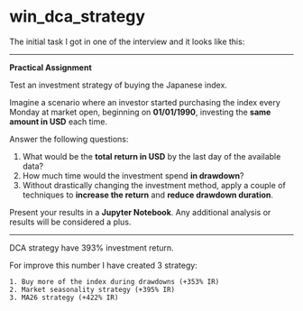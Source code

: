 # win_dca_strategy

The initial task I got in one of the interview and it looks like this:

---

**Practical Assignment**

Test an investment strategy of buying the Japanese index.

Imagine a scenario where an investor started purchasing the index every Monday at market open, beginning on **01/01/1990**, investing the **same amount in USD** each time.

Answer the following questions:

1. What would be the **total return in USD** by the last day of the available data?
2. How much time would the investment spend **in drawdown**?
3. Without drastically changing the investment method, apply a couple of techniques to **increase the return** and **reduce drawdown duration**.

Present your results in a **Jupyter Notebook**.
Any additional analysis or results will be considered a plus.

---

DCA strategy have 393% investment return. 

For improve this number I have created 3 strategy:

    1. Buy more of the index during drawdowns (+353% IR)
    2. Market seasonality strategy (+395% IR)
    3. MA26 strategy (+422% IR)
